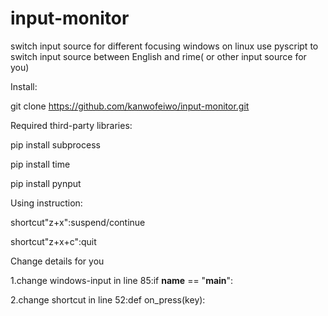 # input-monitor
switch input source for different  focusing windows on linux
use pyscript to switch input source between English and rime( or other input source for you)


Install:

git clone https://github.com/kanwofeiwo/input-monitor.git


Required third-party libraries:

pip install subprocess

pip install time

pip install pynput


Using instruction:

shortcut"z+x":suspend/continue

shortcut"z+x+c":quit


Change details for you

1.change windows-input in line 85:if __name__ == "__main__":

2.change shortcut in line 52:def on_press(key):

